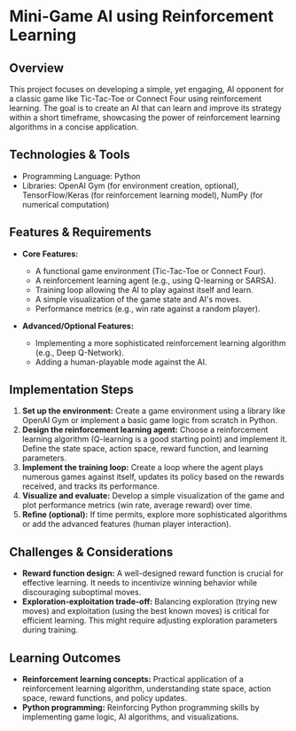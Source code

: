 # Mini-Game AI using Reinforcement Learning

## Overview

This project focuses on developing a simple, yet engaging, AI opponent for a classic game like Tic-Tac-Toe or Connect Four using reinforcement learning.  The goal is to create an AI that can learn and improve its strategy within a short timeframe, showcasing the power of reinforcement learning algorithms in a concise application.

## Technologies & Tools

- Programming Language: Python
- Libraries:  OpenAI Gym (for environment creation, optional), TensorFlow/Keras (for reinforcement learning model), NumPy (for numerical computation)

## Features & Requirements

- **Core Features:**
    -   A functional game environment (Tic-Tac-Toe or Connect Four).
    -   A reinforcement learning agent (e.g., using Q-learning or SARSA).
    -   Training loop allowing the AI to play against itself and learn.
    -   A simple visualization of the game state and AI's moves.
    -   Performance metrics (e.g., win rate against a random player).

- **Advanced/Optional Features:**
    -   Implementing a more sophisticated reinforcement learning algorithm (e.g., Deep Q-Network).
    -   Adding a human-playable mode against the AI.


## Implementation Steps

1. **Set up the environment:** Create a game environment using a library like OpenAI Gym or implement a basic game logic from scratch in Python.
2. **Design the reinforcement learning agent:** Choose a reinforcement learning algorithm (Q-learning is a good starting point) and implement it.  Define the state space, action space, reward function, and learning parameters.
3. **Implement the training loop:**  Create a loop where the agent plays numerous games against itself, updates its policy based on the rewards received, and tracks its performance.
4. **Visualize and evaluate:** Develop a simple visualization of the game and plot performance metrics (win rate, average reward) over time.
5. **Refine (optional):** If time permits, explore more sophisticated algorithms or add the advanced features (human player interaction).

## Challenges & Considerations

- **Reward function design:**  A well-designed reward function is crucial for effective learning.  It needs to incentivize winning behavior while discouraging suboptimal moves.
- **Exploration-exploitation trade-off:**  Balancing exploration (trying new moves) and exploitation (using the best known moves) is critical for efficient learning.  This might require adjusting exploration parameters during training.


## Learning Outcomes

- **Reinforcement learning concepts:**  Practical application of a reinforcement learning algorithm, understanding state space, action space, reward functions, and policy updates.
- **Python programming:**  Reinforcing Python programming skills by implementing game logic, AI algorithms, and visualizations.

